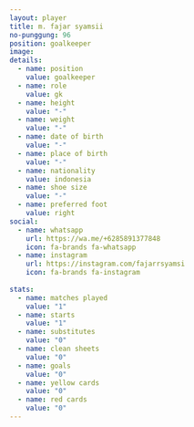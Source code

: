 ```yaml
---
layout: player
title: m. fajar syamsii
no-punggung: 96
position: goalkeeper
image: 
details:
  - name: position
    value: goalkeeper
  - name: role
    value: gk
  - name: height
    value: "-"
  - name: weight
    value: "-"
  - name: date of birth
    value: "-"
  - name: place of birth
    value: "-"
  - name: nationality
    value: indonesia
  - name: shoe size
    value: "-"
  - name: preferred foot
    value: right
social:
  - name: whatsapp
    url: https://wa.me/+6285891377848
    icon: fa-brands fa-whatsapp
  - name: instagram
    url: https://instagram.com/fajarrsyamsi
    icon: fa-brands fa-instagram
    
stats:
  - name: matches played
    value: "1"
  - name: starts
    value: "1"
  - name: substitutes
    value: "0"
  - name: clean sheets
    value: "0"
  - name: goals
    value: "0"
  - name: yellow cards
    value: "0"
  - name: red cards
    value: "0"
---
```

